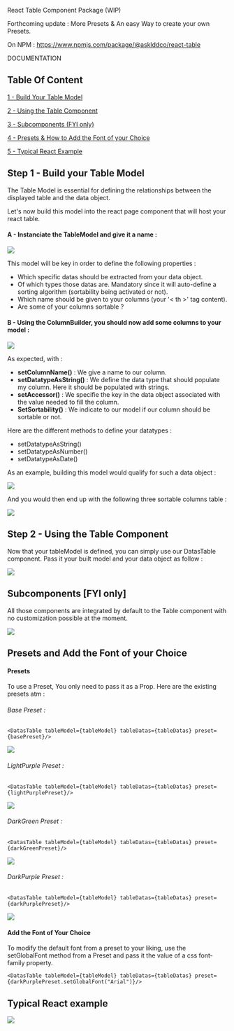 React Table Component Package (WIP)

Forthcoming update : More Presets & An easy Way to create your own Presets.

On NPM : https://www.npmjs.com/package/@asklddco/react-table

DOCUMENTATION

## Table Of Content

[1 - Build Your Table Model](#step-1---build-your-table-model)

[2 - Using the Table Component](#step-2---using-the-table-component)

[3 - Subcomponents (FYI only)](#subcomponents-[fyi-only])

[4 - Presets & How to Add the Font of your Choice ](#presets-and-add-the-font-of-your-choice)

[5 - Typical React Example ](#typical-react-example)

## Step 1 - Build your Table Model

The Table Model is essential for defining the relationships between the displayed table and the data object.

Let's now build this model into the react page component that will host your react table.

#### A - Instanciate the TableModel and give it a name :

<img src="/public/1-createmodel-2.png"/>

This model will be key in order to define the following properties :

- Which specific datas should be extracted from your data object.
- Of which types those datas are. Mandatory since it will auto-define a sorting algorithm (sortability being activated or not).
- Which name should be given to your columns (your '< th >' tag content).
- Are some of your columns sortable ?

#### B - Using the ColumnBuilder, you should now add some columns to your model :

<img src="/public/2-addcolumns-4.png"/>

As expected, with :

- <b>setColumnName()</b> : We give a name to our column.
- <b>setDatatypeAsString()</b> : We define the data type that should populate my column. Here it should be populated with strings.
- <b>setAccessor()</b> : We specifie the key in the data object associated with the value needed to fill the column.
- <b>SetSortability()</b> : We indicate to our model if our column should be sortable or not.

Here are the different methods to define your datatypes :

- setDatatypeAsString()
- setDatatypeAsNumber()
- setDatatypeAsDate()

As an example, building this model would qualify for such a data object :

<img src="/public/3-userdatas-3.png"/>

And you would then end up with the following three sortable columns table :

<img src="/public/5-tableexample.png"/>

## Step 2 - Using the Table Component

Now that your tableModel is defined, you can simply use our DatasTable component. Pass it your built model and your data object as follow :

<img src="/public/4-component-2.png"/>

## Subcomponents [FYI only]

All those components are integrated by default to the Table component with no customization possible at the moment.

<img src="/public/6-subcomponents.png">

## Presets and Add the Font of your Choice

#### Presets

To use a Preset, You only need to pass it as a Prop. Here are the existing presets atm :

###### Base Preset :

`<DatasTable tableModel={tableModel} tableDatas={tableDatas} preset={basePreset}/>`

<img src="/public/basepreset.jpg">

###### LightPurple Preset :

`<DatasTable tableModel={tableModel} tableDatas={tableDatas} preset={lightPurplePreset}/>`

<img src="/public/lightpurplepreset.jpg">

###### DarkGreen Preset :

`<DatasTable tableModel={tableModel} tableDatas={tableDatas} preset={darkGreenPreset}/>`

<img src="/public/darkgreenpreset.jpg">

###### DarkPurple Preset :

`<DatasTable tableModel={tableModel} tableDatas={tableDatas} preset={darkPurplePreset}/>`

<img src="/public/darkpurplepreset.jpg">

#### Add the Font of Your Choice

To modify the default font from a preset to your liking, use the setGlobalFont method from a Preset and pass it the value of a css font-family property.

`<DatasTable tableModel={tableModel} tableDatas={tableDatas} preset={darkPurplePreset.setGlobalFont("Arial")}/>`

## Typical React example

<img src="/public/fullinit2.png">
